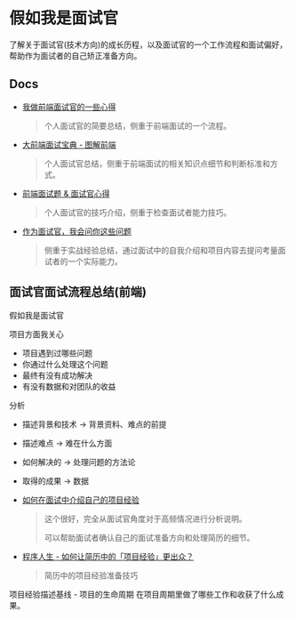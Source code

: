 # 假如我是面试官
了解关于面试官(技术方向)的成长历程，以及面试官的一个工作流程和面试偏好，帮助作为面试者的自己矫正准备方向。

## Docs
- [我做前端面试官的一些心得](https://borninsummer.com/2018/04/23/some-thoughts-on-being-a-web-front-end-interviewer/)
    > 个人面试官的简要总结，侧重于前端面试的一个流程。
- [大前端面试宝典 - 图解前端](https://lucifer.ren/fe-interview/#/)
    > 个人面试官总结，侧重于前端面试的相关知识点细节和判断标准和方式。
- [前端面试题 & 面试官心得](https://www.doumiao.net/blog/214854)
    > 个人面试官的技巧介绍，侧重于检查面试者能力技巧。
- [作为面试官，我会问你这些问题](https://juejin.cn/post/7111608627047186446)
    > 侧重于实战经验总结，通过面试中的自我介绍和项目内容去提问考量面试者的一个实际能力。

## 面试官面试流程总结(前端)

假如我是面试官

项目方面我关心
- 项目遇到过哪些问题
- 你通过什么处理这个问题
- 最终有没有成功解决
- 有没有数据和对团队的收益

分析
- 描述背景和技术 -> 背景资料、难点的前提
- 描述难点 -> 难在什么方面
- 如何解决的 -> 处理问题的方法论
- 取得的成果 -> 数据

- [如何在面试中介绍自己的项目经验](https://www.cnblogs.com/JavaArchitect/p/7586949.html)
    > 这个很好，完全从面试官角度对于高频情况进行分析说明。
    >
    > 可以帮助面试者确认自己的面试准备方向和处理简历的细节。
- [程序人生 - 如何让简历中的「项目经验」更出众？](https://developer.aliyun.com/article/936926)
    > 简历中的项目经验准备技巧
    
项目经验描述基线 - 项目的生命周期
在项目周期里做了哪些工作和收获了什么成果。  
